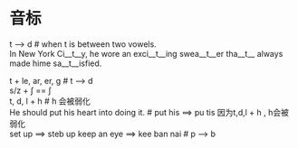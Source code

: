 # 音标
t --> d  # when t is between two vowels.  
In New York Ci__t__y, he wore an exci__t__ing swea__t__er tha__t__ always made hime sa__t__isfied.  

t + le, ar, er, g    # t --> d  
s/z + ʃ  == ʃ  
t, d, l + h     # h 会被弱化  
He should put his heart into  doing it.  # put his ==> pu tis 因为t,d,l + h ,  h会被弱化  
set up ==> steb up    keep an eye ==> kee ban nai  # p --> b
